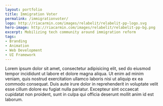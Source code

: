 ```yaml
---
layout: portfolio
title: Immigration Voter
permalink: /immigrationvoter/
logo: http://riacarmin.com/images/relabelit/relabelit-pp-logo.svg
hero-image: http://riacarmin.com/images/relabelit/relabelit-pp-bg.png
excerpt: Mobilizing tech community around immigration reform
tags:
- Branding
- Animation
- Web Development
- UI Framework
---
```

Lorem ipsum dolor sit amet, consectetur adipisicing elit, sed do eiusmod
tempor incididunt ut labore et dolore magna aliqua. Ut enim ad minim veniam,
quis nostrud exercitation ullamco laboris nisi ut aliquip ex ea commodo
consequat. Duis aute irure dolor in reprehenderit in voluptate velit esse
cillum dolore eu fugiat nulla pariatur. Excepteur sint occaecat cupidatat non
proident, sunt in culpa qui officia deserunt mollit anim id est laborum.